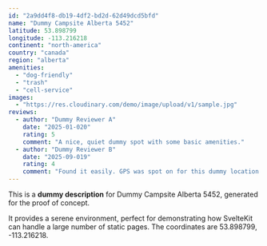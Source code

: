 ```yaml
---
id: "2a9dd4f8-db19-4df2-bd2d-62d49dcd5bfd"
name: "Dummy Campsite Alberta 5452"
latitude: 53.898799
longitude: -113.216218
continent: "north-america"
country: "canada"
region: "alberta"
amenities:
  - "dog-friendly"
  - "trash"
  - "cell-service"
images:
  - "https://res.cloudinary.com/demo/image/upload/v1/sample.jpg"
reviews:
  - author: "Dummy Reviewer A"
    date: "2025-01-020"
    rating: 5
    comment: "A nice, quiet dummy spot with some basic amenities."
  - author: "Dummy Reviewer B"
    date: "2025-09-019"
    rating: 4
    comment: "Found it easily. GPS was spot on for this dummy location."
---
```


This is a **dummy description** for Dummy Campsite Alberta 5452, generated for the proof of concept.

It provides a serene environment, perfect for demonstrating how SvelteKit can handle a large number of static pages. The coordinates are 53.898799, -113.216218.

